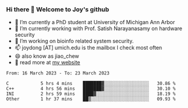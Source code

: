 ### Hi there 👋 Welcome to Joy's github

- 🔭 I’m currently a PhD student at University of Michigan Ann Arbor
- 🌱 I’m currently working with Prof. Satish Narayanasamy on hardware security
- 👯 I’m working on bioinfo related system security. 
- 📫 joydong [AT] umich.edu is the mailbox I check most often
- 😄 also know as jiao_chew
- 💬 read more at [my website](https://joydddd.github.io/)
<!--START_SECTION:waka-->

```text
From: 16 March 2023 - To: 23 March 2023

C            5 hrs 4 mins    ███████▓░░░░░░░░░░░░░░░░░   30.86 %
C++          4 hrs 56 mins   ███████▓░░░░░░░░░░░░░░░░░   30.10 %
INI          2 hrs 59 mins   ████▓░░░░░░░░░░░░░░░░░░░░   18.19 %
Other        1 hr 37 mins    ██▒░░░░░░░░░░░░░░░░░░░░░░   09.93 %
```

<!--END_SECTION:waka-->
